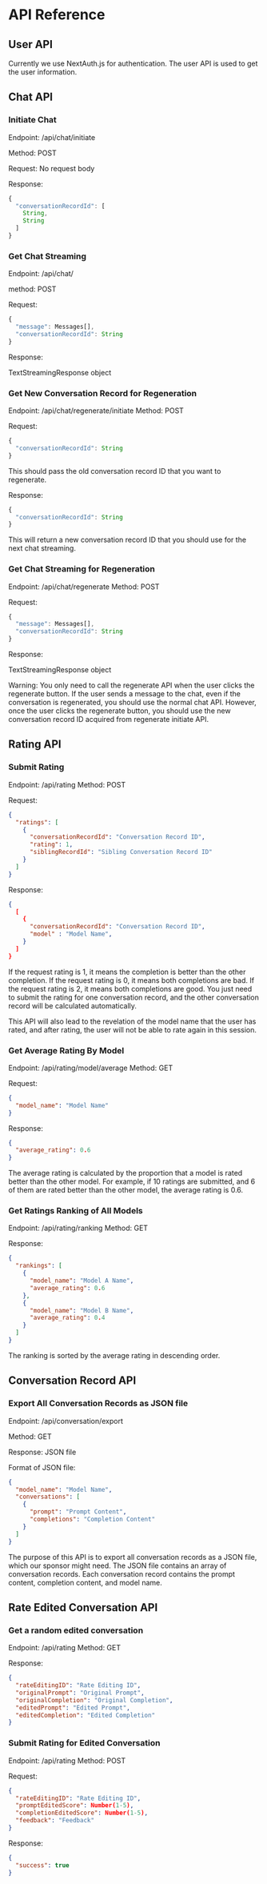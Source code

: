 # API Reference

## User API

Currently we use NextAuth.js for authentication. The user API is used to get the user information.

## Chat API

### Initiate Chat

Endpoint: /api/chat/initiate

Method: POST

Request: No request body

Response:

```typescript
{
  "conversationRecordId": [
    String,
    String
  ]
}
```

### Get Chat Streaming

Endpoint: /api/chat/

method: POST

Request:

```typescript
{
  "message": Messages[],
  "conversationRecordId": String
}
```

Response:

TextStreamingResponse object

### Get New Conversation Record for Regeneration

Endpoint: /api/chat/regenerate/initiate
Method: POST

Request:

```typescript
{
  "conversationRecordId": String
}
```

This should pass the old conversation record ID that you want to regenerate.

Response:

```typescript
{
  "conversationRecordId": String
}
```

This will return a new conversation record ID that you should use for the next chat streaming.

### Get Chat Streaming for Regeneration

Endpoint: /api/chat/regenerate
Method: POST

Request:

```typescript
{
  "message": Messages[],
  "conversationRecordId": String
}
```

Response:

TextStreamingResponse object

Warning: You only need to call the regenerate API when the user clicks the regenerate button. If the user sends a message to the chat, even if the conversation is regenerated, you should use the normal chat API. However, once the user clicks the regenerate button, you should use the new conversation record ID acquired from regenerate initiate API.

## Rating API

### Submit Rating

Endpoint: /api/rating
Method: POST

Request:

```json
{
  "ratings": [
    {
      "conversationRecordId": "Conversation Record ID",
      "rating": 1,
      "siblingRecordId": "Sibling Conversation Record ID"
    }
  ]
}
```

Response:

```json
{
  [
    {
      "conversationRecordId": "Conversation Record ID",
      "model" : "Model Name",
    }
  ]
}
```

If the request rating is 1, it means the completion is better than the other completion. If the request rating is 0, it means both completions are bad. If the request rating is 2, it means both completions are good. You just need to submit the rating for one conversation record, and the other conversation record will be calculated automatically.

This API will also lead to the revelation of the model name that the user has rated, and after rating, the user will not be able to rate again in this session.

### Get Average Rating By Model

Endpoint: /api/rating/model/average
Method: GET

Request:

```json
{
  "model_name": "Model Name"
}
```

Response:

```json
{
  "average_rating": 0.6
}
```

The average rating is calculated by the proportion that a model is rated better than the other model. For example, if 10 ratings are submitted, and 6 of them are rated better than the other model, the average rating is 0.6.

### Get Ratings Ranking of All Models

Endpoint: /api/rating/ranking
Method: GET

Response:

```json
{
  "rankings": [
    {
      "model_name": "Model A Name",
      "average_rating": 0.6
    },
    {
      "model_name": "Model B Name",
      "average_rating": 0.4
    }
  ]
}
```

The ranking is sorted by the average rating in descending order.

## Conversation Record API

### Export All Conversation Records as JSON file

Endpoint: /api/conversation/export

Method: GET

Response: JSON file

Format of JSON file:

```json
{
  "model_name": "Model Name",
  "conversations": [
    {
      "prompt": "Prompt Content",
      "completions": "Completion Content"
    }
  ]
}
```

The purpose of this API is to export all conversation records as a JSON file, which our sponsor might need. The JSON file contains an array of conversation records. Each conversation record contains the prompt content, completion content, and model name.

## Rate Edited Conversation API

### Get a random edited conversation

Endpoint: /api/rating
Method: GET

Response:

```json
{
  "rateEditingID": "Rate Editing ID",
  "originalPrompt": "Original Prompt",
  "originalCompletion": "Original Completion",
  "editedPrompt": "Edited Prompt",
  "editedCompletion": "Edited Completion"
}
```

### Submit Rating for Edited Conversation

Endpoint: /api/rating
Method: POST

Request:

```json
{
  "rateEditingID": "Rate Editing ID",
  "promptEditedScore": Number(1-5),
  "completionEditedScore": Number(1-5),
  "feedback": "Feedback"
}
```

Response:

```json
{
  "success": true
}
```
